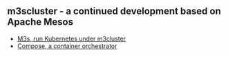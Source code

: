 ## m3scluster - a continued development based on Apache Mesos


- [M3s, run Kubernetes under m3cluster](https://github.com/m3scluster/m3s)
- [Compose, a container orchestrator](https://github.com/m3scluster/compose)


